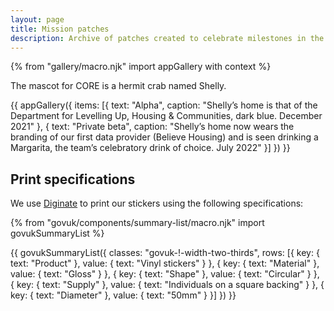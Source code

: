 ```yaml
---
layout: page
title: Mission patches
description: Archive of patches created to celebrate milestones in the development of our service.
---
```


{% from "gallery/macro.njk" import appGallery with context %}

The mascot for CORE is a hermit crab named Shelly.

{{ appGallery({
  items: [{
    text: "Alpha",
    caption: "Shelly’s home is that of the Department for Levelling Up, Housing & Communities, dark blue. December 2021"
  }, {
    text: "Private beta",
    caption: "Shelly’s home now wears the branding of our first data provider (Believe Housing) and is seen drinking a Margarita, the team’s celebratory drink of choice. July 2022"
  }]
}) }}

## Print specifications

We use [Diginate](https://diginate.com) to print our stickers using the following specifications:

{% from "govuk/components/summary-list/macro.njk" import govukSummaryList %}

{{ govukSummaryList({
  classes: "govuk-!-width-two-thirds",
  rows: [{
    key: {
      text: "Product"
    },
    value: {
      text: "Vinyl stickers"
    }
  }, {
    key: {
      text: "Material"
    },
    value: {
      text: "Gloss"
    }
  }, {
    key: {
      text: "Shape"
    },
    value: {
      text: "Circular"
    }
  }, {
    key: {
      text: "Supply"
    },
    value: {
      text: "Individuals on a square backing"
    }
  }, {
    key: {
      text: "Diameter"
    },
    value: {
      text: "50mm"
    }
  }]
}) }}
